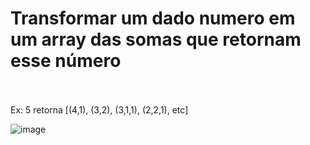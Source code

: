 # Transformar um dado numero em um array das somas que retornam esse número <br><br>

Ex: 5 retorna [(4,1), (3,2), (3,1,1), (2,2,1), etc]

![image](https://user-images.githubusercontent.com/56644658/137372583-f61607ea-2095-44ba-99bd-152b15493138.png)
